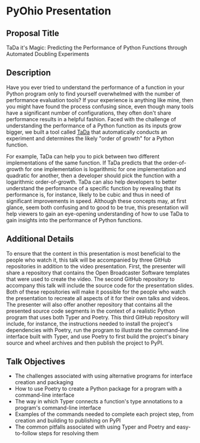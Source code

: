 # PyOhio Presentation

## Proposal Title

TaDa it's Magic: Predicting the Performance of Python Functions through Automated Doubling Experiments

## Description

Have you ever tried to understand the performance of a function in your Python
program only to find yourself overwhelmed with the number of performance
evaluation tools? If your experience is anything like mine, then you might have
found the process confusing since, even though many tools have a significant
number of configurations, they often don't share performance results in a
helpful fashion. Faced with the challenge of understanding the performance of a
Python function as its inputs grow bigger, we built a tool called
[TaDa](https://github.com/Tada-Project/tada) that automatically conducts an
experiment and determines the likely "order of growth" for a Python function.

For example, TaDa can help you to pick between two different implementations of
the same function. If TaDa predicts that the order-of-growth for one
implementation is logarithmic for one implementation and quadratic for another,
then a developer should pick the function with a logarithmic order-of-growth.
TaDa can also help developers to better understand the performance of a specific
function by revealing that its performance is, for instance, likely to be cubic
and thus in need of significant improvements in speed. Although these concepts
may, at first glance, seem both confusing and to good to be true, this
presentation will help viewers to gain an eye-opening understanding of how to
use TaDa to gain insights into the performance of Python functions.

## Additional Details

To ensure that the content in this presentation is most beneficial to the people
who watch it, this talk will be accompanied by three GitHub repositories in
addition to the video presentation. First, the presenter will share a repository
that contains the Open Broadcaster Software templates that were used to create
the video. The second GitHub repository to accompany this talk will include the
source code for the presentation slides. Both of these repositories will make it
possible for the people who watch the presentation to recreate all aspects of it
for their own talks and videos. The presenter will also offer another repository
that contains all the presented source code segments in the context of a
realistic Python program that uses both Typer and Poetry. This third GitHub
repository will include, for instance, the instructions needed to install the
project's dependencies with Poetry, run the program to illustrate the
command-line interface built with Typer, and use Poetry to first build the project's
binary source and wheel archives and then publish the project to PyPI.

## Talk Objectives

- The challenges associated with using alternative programs for interface creation and packaging
- How to use Poetry to create a Python package for a program with a command-line interface
- The way in which Typer connects a function's type annotations to a program's command-line interface
- Examples of the commands needed to complete each project step, from creation and building to publishing on PyPI
- The common pitfalls associated with using Typer and Poetry and easy-to-follow steps for resolving them
